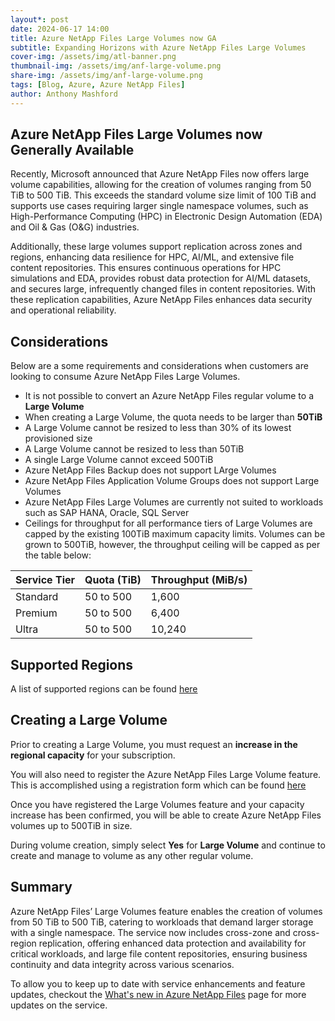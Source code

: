 ```yaml
---
layout*: post
date: 2024-06-17 14:00
title: Azure NetApp Files Large Volumes now GA
subtitle: Expanding Horizons with Azure NetApp Files Large Volumes
cover-img: /assets/img/atl-banner.png
thumbnail-img: /assets/img/anf-large-volume.png
share-img: /assets/img/anf-large-volume.png
tags: [Blog, Azure, Azure NetApp Files]
author: Anthony Mashford
---
```


## Azure NetApp Files Large Volumes now Generally Available

Recently, Microsoft announced that Azure NetApp Files now offers large volume capabilities, allowing for the creation of volumes ranging from 50 TiB to 500 TiB. This exceeds the standard volume size limit of 100 TiB and supports use cases requiring larger single namespace volumes, such as High-Performance Computing (HPC) in Electronic Design Automation (EDA) and Oil & Gas (O&G) industries.

Additionally, these large volumes support replication across zones and regions, enhancing data resilience for HPC, AI/ML, and extensive file content repositories. This ensures continuous operations for HPC simulations and EDA, provides robust data protection for AI/ML datasets, and secures large, infrequently changed files in content repositories. With these replication capabilities, Azure NetApp Files enhances data security and operational reliability.

## Considerations

Below are a some requirements and considerations when customers are looking to consume Azure NetApp Files Large Volumes.

- It is not possible to convert an Azure NetApp Files regular volume to a **Large Volume**
- When creating a Large Volume, the quota needs to be larger than **50TiB**
- A Large Volume cannot be resized to less than 30% of its lowest provisioned size
- A Large Volume cannot be resized to less than 50TiB
- A single Large Volume cannot exceed 500TiB
- Azure NetApp Files Backup does not support LArge Volumes
- Azure NetApp Files Application Volume Groups does not support Large Volumes
- Azure NetApp Files Large Volumes are currently not suited to workloads such as SAP HANA, Oracle, SQL Server
- Ceilings for throughput for all performance tiers of Large Volumes are capped by the existing 100TiB maximum capacity limits. Volumes can be grown to 500TiB, however, the throughput ceiling will be capped as per the table below:
  
| Service Tier | Quota (TiB) | Throughput (MiB/s) |
| ------------ | ----------- | ------------------ |
| Standard     | 50 to 500   | 1,600              |
| Premium      | 50 to 500   | 6,400              |
| Ultra        | 50 to 500   | 10,240             |

## Supported Regions

A list of supported regions can be found [here](https://learn.microsoft.com/en-us/azure/azure-netapp-files/large-volumes-requirements-considerations#supported-regions) 

## Creating a Large Volume

Prior to creating a Large Volume, you must request an **increase in the regional capacity** for your subscription.

You will also need to register the Azure NetApp Files Large Volume feature. This is accomplished using a registration form which can be found [here](https://forms.microsoft.com/pages/responsepage.aspx?id=v4j5cvGGr0GRqy180BHbR2Qj2eZL0mZPv1iKUrDGvc9UN09MRlQ2RUkzWDVWQTU4WlBaV0U2NDAxRCQlQCN0PWcu)

Once you have registered the Large Volumes feature and your capacity increase has been confirmed, you will be able to create Azure NetApp Files volumes up to 500TiB in size.

During volume creation, simply select **Yes** for **Large Volume** and continue to create and manage to volume as any other regular volume.

## Summary

Azure NetApp Files’ Large Volumes feature enables the creation of volumes from 50 TiB to 500 TiB, catering to workloads that demand larger storage with a single namespace. The service now includes cross-zone and cross-region replication, offering enhanced data protection and availability for critical workloads, and large file content repositories, ensuring business continuity and data integrity across various scenarios.

To allow you to keep up to date with service enhancements and feature updates, checkout the [What's new in Azure NetApp Files](https://learn.microsoft.com/en-us/azure/azure-netapp-files/whats-new) page for more updates on the service.
